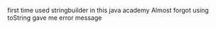 first time used stringbuilder in this java academy 
Almost forgot using toString gave me error message 

